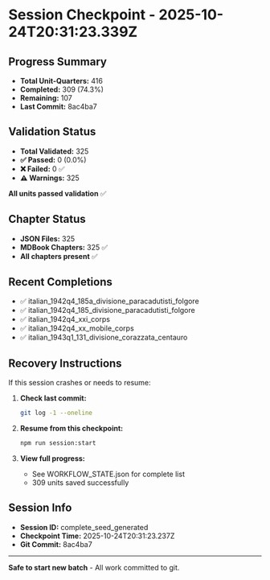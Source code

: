 # Session Checkpoint - 2025-10-24T20:31:23.339Z

## Progress Summary

- **Total Unit-Quarters:** 416
- **Completed:** 309 (74.3%)
- **Remaining:** 107
- **Last Commit:** 8ac4ba7

## Validation Status

- **Total Validated:** 325
- **✅ Passed:** 0 (0.0%)
- **❌ Failed:** 0 ✅
- **⚠️ Warnings:** 325

**All units passed validation** ✅

## Chapter Status

- **JSON Files:** 325
- **MDBook Chapters:** 325 ✅
- **All chapters present** ✅

## Recent Completions

- ✅ italian_1942q4_185a_divisione_paracadutisti_folgore
- ✅ italian_1942q4_185_divisione_paracadutisti_folgore
- ✅ italian_1942q4_xxi_corps
- ✅ italian_1942q4_xx_mobile_corps
- ✅ italian_1943q1_131_divisione_corazzata_centauro

## Recovery Instructions

If this session crashes or needs to resume:

1. **Check last commit:**
   ```bash
   git log -1 --oneline
   ```

2. **Resume from this checkpoint:**
   ```bash
   npm run session:start
   ```

3. **View full progress:**
   - See WORKFLOW_STATE.json for complete list
   - 309 units saved successfully

## Session Info

- **Session ID:** complete_seed_generated
- **Checkpoint Time:** 2025-10-24T20:31:23.237Z
- **Git Commit:** 8ac4ba7

---

**Safe to start new batch** - All work committed to git.
